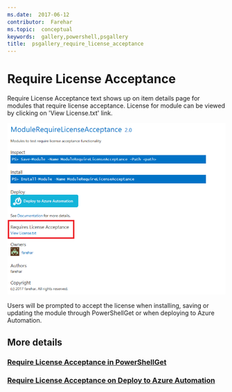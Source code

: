 ```yaml
---
ms.date:  2017-06-12
contributor:  Farehar
ms.topic:  conceptual
keywords:  gallery,powershell,psgallery
title:  psgallery_require_license_acceptance
---
```


Require License Acceptance
===========================

Require License Acceptance text shows up on item details page for modules that require license acceptance. License for module can be viewed by clicking on 'View License.txt' link.

![Require License Acceptance](Images/RequireLicenseAcceptance.png)

Users will be prompted to accept the license when installing, saving or updating the module through PowerShellGet or when deploying to Azure Automation. 

## More details
### [Require License Acceptance in PowerShellGet](../psget/module/RequireLicenseAcceptance.md)
### [Require License Acceptance on Deploy to Azure Automation](psgallery_deploy_to_azure_automation_requireLicenseAcceptance.md)